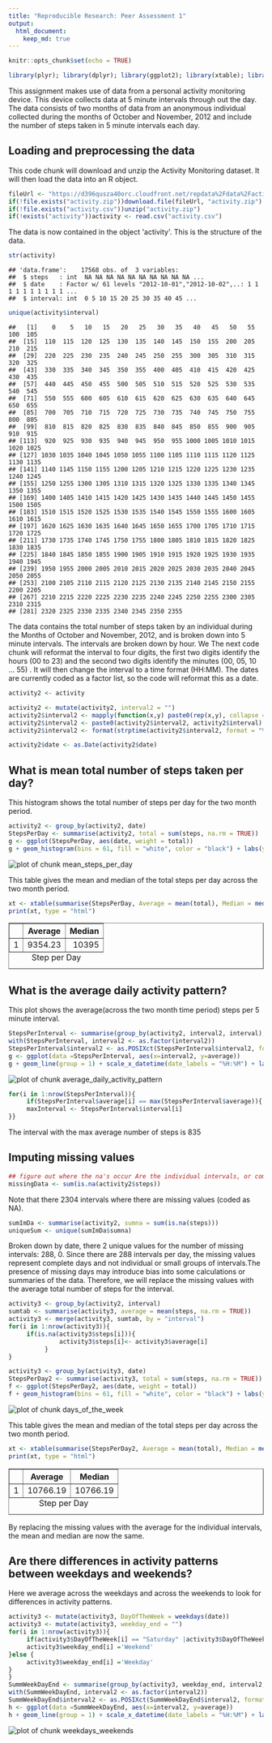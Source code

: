 ```yaml
---
title: "Reproducible Research: Peer Assessment 1"
output: 
  html_document:
    keep_md: true
---
```



```r
knitr::opts_chunk$set(echo = TRUE)

library(plyr); library(dplyr); library(ggplot2); library(xtable); library(lubridate)
```

This assignment makes use of data from a personal activity monitoring device. This device collects data at 5 minute intervals through out the day. The data consists of two months of data from an anonymous individual collected during the months of October and November, 2012 and include the number of steps taken in 5 minute intervals each day.

## Loading and preprocessing the data

This code chunk will download and unzip the Activity Monitoring dataset. It will then load the data into an R object.

```r
fileUrl <- "https://d396qusza40orc.cloudfront.net/repdata%2Fdata%2Factivity.zip"
if(!file.exists("activity.zip"))download.file(fileUrl, "activity.zip")
if(!file.exists("activity.csv"))unzip("activity.zip")
if(!exists("activity"))activity <- read.csv("activity.csv")
```

The data is now contained in the object 'activity'. This is the structure of the data.

```r
str(activity)
```

```
## 'data.frame':	17568 obs. of  3 variables:
##  $ steps   : int  NA NA NA NA NA NA NA NA NA NA ...
##  $ date    : Factor w/ 61 levels "2012-10-01","2012-10-02",..: 1 1 1 1 1 1 1 1 1 1 ...
##  $ interval: int  0 5 10 15 20 25 30 35 40 45 ...
```

```r
unique(activity$interval)
```

```
##   [1]    0    5   10   15   20   25   30   35   40   45   50   55  100  105
##  [15]  110  115  120  125  130  135  140  145  150  155  200  205  210  215
##  [29]  220  225  230  235  240  245  250  255  300  305  310  315  320  325
##  [43]  330  335  340  345  350  355  400  405  410  415  420  425  430  435
##  [57]  440  445  450  455  500  505  510  515  520  525  530  535  540  545
##  [71]  550  555  600  605  610  615  620  625  630  635  640  645  650  655
##  [85]  700  705  710  715  720  725  730  735  740  745  750  755  800  805
##  [99]  810  815  820  825  830  835  840  845  850  855  900  905  910  915
## [113]  920  925  930  935  940  945  950  955 1000 1005 1010 1015 1020 1025
## [127] 1030 1035 1040 1045 1050 1055 1100 1105 1110 1115 1120 1125 1130 1135
## [141] 1140 1145 1150 1155 1200 1205 1210 1215 1220 1225 1230 1235 1240 1245
## [155] 1250 1255 1300 1305 1310 1315 1320 1325 1330 1335 1340 1345 1350 1355
## [169] 1400 1405 1410 1415 1420 1425 1430 1435 1440 1445 1450 1455 1500 1505
## [183] 1510 1515 1520 1525 1530 1535 1540 1545 1550 1555 1600 1605 1610 1615
## [197] 1620 1625 1630 1635 1640 1645 1650 1655 1700 1705 1710 1715 1720 1725
## [211] 1730 1735 1740 1745 1750 1755 1800 1805 1810 1815 1820 1825 1830 1835
## [225] 1840 1845 1850 1855 1900 1905 1910 1915 1920 1925 1930 1935 1940 1945
## [239] 1950 1955 2000 2005 2010 2015 2020 2025 2030 2035 2040 2045 2050 2055
## [253] 2100 2105 2110 2115 2120 2125 2130 2135 2140 2145 2150 2155 2200 2205
## [267] 2210 2215 2220 2225 2230 2235 2240 2245 2250 2255 2300 2305 2310 2315
## [281] 2320 2325 2330 2335 2340 2345 2350 2355
```

The data contains the total number of steps taken by an individual during the Months of October and November, 2012, and is broken down into 5 minute intervals. The intervals are broken down by hour. We The next code chunk will reformat the interval to four digits, the first two digits identify the hours (00 to 23) and the second two digits identify the minutes (00, 05, 10 ... 55) . It will then change the interval to a time format (HH:MM). The dates are currently coded as a factor list, so the code will reformat this as a date. 


```r
activity2 <- activity

activity2 <- mutate(activity2, interval2 = "")
activity2$interval2 <- mapply(function(x,y) paste0(rep(x,y), collapse = ""),0,4 - nchar(activity2$interval))
activity2$interval2 <- paste0(activity2$interval2, activity2$interval)
activity2$interval2 <- format(strptime(activity2$interval2, format = "%H%M"), format = "%H:%M")

activity2$date <- as.Date(activity2$date)
```

## What is mean total number of steps taken per day?

This histogram shows the total number of steps per day for the two month period. 


```r
activity2 <- group_by(activity2, date)
StepsPerDay <- summarise(activity2, total = sum(steps, na.rm = TRUE))
g <- ggplot(StepsPerDay, aes(date, weight = total))
g + geom_histogram(bins = 61, fill = "white", color = "black") + labs(y ="Total Steps", x ="Date", title = "Total Steps per Day from October 1, 2012 thru November 30, 2012")
```

![plot of chunk mean_steps_per_day](figure/mean_steps_per_day-1.png)
  
This table gives the mean and median of the total steps per day across the two month period.

```r
xt <- xtable(summarise(StepsPerDay, Average = mean(total), Median = median(total)), caption = "Step per Day")
print(xt, type = "html")
```

<!-- html table generated in R 3.4.0 by xtable 1.8-2 package -->
<!-- Thu May 25 19:46:27 2017 -->
<table border=1>
<caption align="bottom"> Step per Day </caption>
<tr> <th>  </th> <th> Average </th> <th> Median </th>  </tr>
  <tr> <td align="right"> 1 </td> <td align="right"> 9354.23 </td> <td align="right"> 10395 </td> </tr>
   </table>


## What is the average daily activity pattern?

This plot shows the average(across the two month time period) steps per 5 minute interval.

```r
StepsPerInterval <- summarise(group_by(activity2, interval2, interval), average = mean(steps, na.rm = TRUE))
with(StepsPerInterval, interval2 <- as.factor(interval2))
StepsPerInterval$interval2 <- as.POSIXct(StepsPerInterval$interval2, format="%H:%M")
g <- ggplot(data =StepsPerInterval, aes(x=interval2, y=average))
g + geom_line(group = 1) + scale_x_datetime(date_labels = "%H:%M") + labs(x = "Interval (HH:MM)", y = "Average Steps", title = "Variation in average steps through the day")
```

![plot of chunk average_daily_activity_pattern](figure/average_daily_activity_pattern-1.png)

```r
for(i in 1:nrow(StepsPerInterval)){
     if(StepsPerInterval$average[i] == max(StepsPerInterval$average)){
     maxInterval <- StepsPerInterval$interval[i]
}}
```
The interval with the max average number of steps is 835  


## Imputing missing values


```r
## figure out where the na's occur Are the individual intervals, or complete days of missing values?
missingData <- sum(is.na(activity2$steps))
```
Note that there 2304 intervals where there are missing values (coded as NA).

```r
sumImDa <- summarise(activity2, sumna = sum(is.na(steps)))
uniqueSum <- unique(sumImDa$sumna)
```
Broken down by date, there 2 unique values for the number of missing intervals: 288, 0. Since there are 288 intervals per day, the missing values represent complete days and not individual or small groups of intervals.The presence of missing days may introduce bias into some calculations or summaries of the data. Therefore, we will replace the missing values with the average total number of steps for the interval.


```r
activity3 <- group_by(activity2, interval)
sumtab <- summarise(activity3, average = mean(steps, na.rm = TRUE))
activity3 <- merge(activity3, sumtab, by = "interval")
for(i in 1:nrow(activity3)){
     if(is.na(activity3$steps[i])){
              activity3$steps[i]<- activity3$average[i]
          }
}

activity3 <- group_by(activity3, date)
StepsPerDay2 <- summarise(activity3, total = sum(steps, na.rm = TRUE))
f <- ggplot(StepsPerDay2, aes(date, weight = total))
f + geom_histogram(bins = 61, fill = "white", color = "black") + labs(y ="Total Steps", x ="Date", title = "Total Steps per Day October 1, 2012 thru November 30, 2012 with replacement of NAs")
```

![plot of chunk days_of_the_week](figure/days_of_the_week-1.png)

This table gives the mean and median of the total steps per day across the two month period.


```r
xt <- xtable(summarise(StepsPerDay2, Average = mean(total), Median = median(total)), caption = "Step per Day")
print(xt, type = "html")
```

<!-- html table generated in R 3.4.0 by xtable 1.8-2 package -->
<!-- Thu May 25 19:46:28 2017 -->
<table border=1>
<caption align="bottom"> Step per Day </caption>
<tr> <th>  </th> <th> Average </th> <th> Median </th>  </tr>
  <tr> <td align="right"> 1 </td> <td align="right"> 10766.19 </td> <td align="right"> 10766.19 </td> </tr>
   </table>
By replacing the missing values with the average for the individual intervals, the mean and median are now the same.


## Are there differences in activity patterns between weekdays and weekends?

Here we average across the weekdays and across the weekends to look for differences in activity patterns.

```r
activity3 <- mutate(activity3, DayOfTheWeek = weekdays(date))
activity3 <- mutate(activity3, weekday_end = "")
for(i in 1:nrow(activity3)){
     if(activity3$DayOfTheWeek[i] == "Saturday" |activity3$DayOfTheWeek[i] == "Sunday"){
     activity3$weekday_end[i] ='Weekend'
}else {
     activity3$weekday_end[i] ='Weekday'
}
}
SummWeekDayEnd <- summarise(group_by(activity3, weekday_end, interval2, interval), average = mean(steps, na.rm = TRUE))
with(SummWeekDayEnd, interval2 <- as.factor(interval2))
SummWeekDayEnd$interval2 <- as.POSIXct(SummWeekDayEnd$interval2, format="%H:%M")
h <- ggplot(data =SummWeekDayEnd, aes(x=interval2, y=average))
h + geom_line(group = 1) + scale_x_datetime(date_labels = "%H:%M") + labs(x = "Interval (HH:MM)", y = "Average Steps", title = "Variation in average steps through out Weekdays and Weekend days") + facet_grid(SummWeekDayEnd$weekday_end~.)
```

![plot of chunk weekdays_weekends](figure/weekdays_weekends-1.png)


